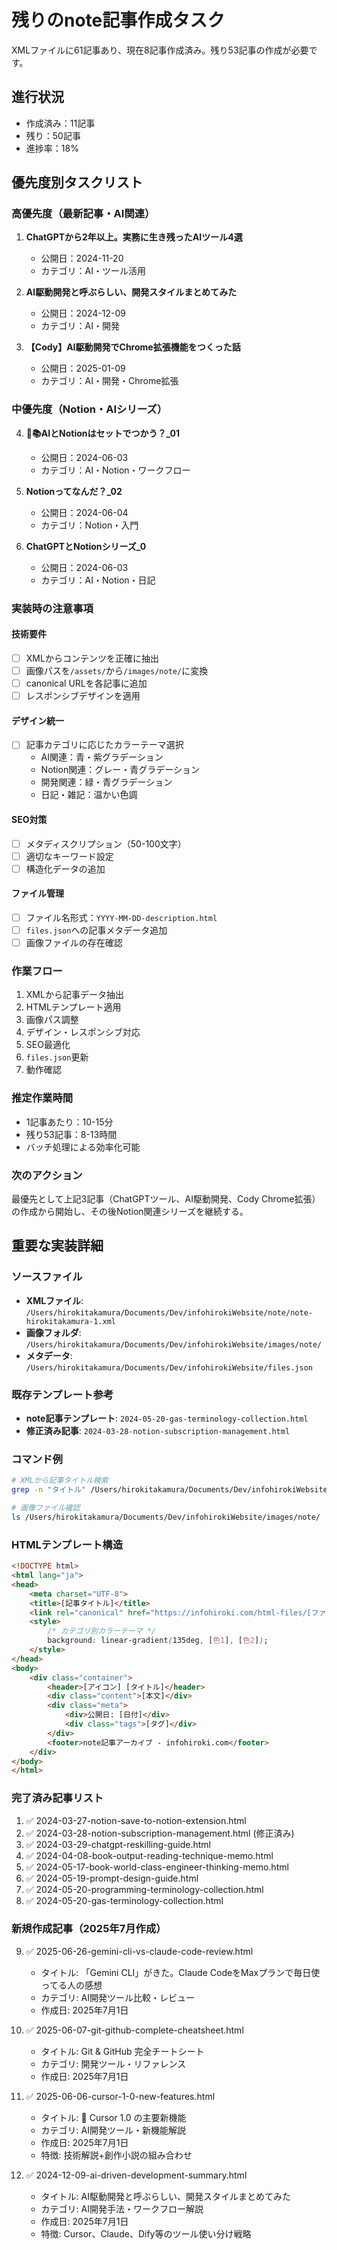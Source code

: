 # 残りのnote記事作成タスク

XMLファイルに61記事あり、現在8記事作成済み。残り53記事の作成が必要です。

## 進行状況
- 作成済み：11記事
- 残り：50記事
- 進捗率：18%

## 優先度別タスクリスト

### 高優先度（最新記事・AI関連）
1. **ChatGPTから2年以上。実務に生き残ったAIツール4選**
   - 公開日：2024-11-20
   - カテゴリ：AI・ツール活用

2. **AI駆動開発と呼ぶらしい、開発スタイルまとめてみた**
   - 公開日：2024-12-09
   - カテゴリ：AI・開発

3. **【Cody】AI駆動開発でChrome拡張機能をつくった話**
   - 公開日：2025-01-09
   - カテゴリ：AI・開発・Chrome拡張

### 中優先度（Notion・AIシリーズ）
4. **🤖📚AIとNotionはセットでつかう？_01**
   - 公開日：2024-06-03
   - カテゴリ：AI・Notion・ワークフロー

5. **Notionってなんだ？_02**
   - 公開日：2024-06-04
   - カテゴリ：Notion・入門

6. **ChatGPTとNotionシリーズ_0**
   - 公開日：2024-06-03
   - カテゴリ：AI・Notion・日記

### 実装時の注意事項

#### 技術要件
- [ ] XMLからコンテンツを正確に抽出
- [ ] 画像パスを`/assets/`から`/images/note/`に変換
- [ ] canonical URLを各記事に追加
- [ ] レスポンシブデザインを適用

#### デザイン統一
- [ ] 記事カテゴリに応じたカラーテーマ選択
  - AI関連：青・紫グラデーション
  - Notion関連：グレー・青グラデーション
  - 開発関連：緑・青グラデーション
  - 日記・雑記：温かい色調

#### SEO対策
- [ ] メタディスクリプション（50-100文字）
- [ ] 適切なキーワード設定
- [ ] 構造化データの追加

#### ファイル管理
- [ ] ファイル名形式：`YYYY-MM-DD-description.html`
- [ ] `files.json`への記事メタデータ追加
- [ ] 画像ファイルの存在確認

### 作業フロー
1. XMLから記事データ抽出
2. HTMLテンプレート適用
3. 画像パス調整
4. デザイン・レスポンシブ対応
5. SEO最適化
6. `files.json`更新
7. 動作確認

### 推定作業時間
- 1記事あたり：10-15分
- 残り53記事：8-13時間
- バッチ処理による効率化可能

### 次のアクション
最優先として上記3記事（ChatGPTツール、AI駆動開発、Cody Chrome拡張）の作成から開始し、その後Notion関連シリーズを継続する。

## 重要な実装詳細

### ソースファイル
- **XMLファイル**: `/Users/hirokitakamura/Documents/Dev/infohirokiWebsite/note/note-hirokitakamura-1.xml`
- **画像フォルダ**: `/Users/hirokitakamura/Documents/Dev/infohirokiWebsite/images/note/`
- **メタデータ**: `/Users/hirokitakamura/Documents/Dev/infohirokiWebsite/files.json`

### 既存テンプレート参考
- **note記事テンプレート**: `2024-05-20-gas-terminology-collection.html`
- **修正済み記事**: `2024-03-28-notion-subscription-management.html`

### コマンド例
```bash
# XMLから記事タイトル検索
grep -n "タイトル" /Users/hirokitakamura/Documents/Dev/infohirokiWebsite/note/note-hirokitakamura-1.xml

# 画像ファイル確認
ls /Users/hirokitakamura/Documents/Dev/infohirokiWebsite/images/note/
```

### HTMLテンプレート構造
```html
<!DOCTYPE html>
<html lang="ja">
<head>
    <meta charset="UTF-8">
    <title>[記事タイトル]</title>
    <link rel="canonical" href="https://infohiroki.com/html-files/[ファイル名]">
    <style>
        /* カテゴリ別カラーテーマ */
        background: linear-gradient(135deg, [色1], [色2]);
    </style>
</head>
<body>
    <div class="container">
        <header>[アイコン] [タイトル]</header>
        <div class="content">[本文]</div>
        <div class="meta">
            <div>公開日: [日付]</div>
            <div class="tags">[タグ]</div>
        </div>
        <footer>note記事アーカイブ - infohiroki.com</footer>
    </div>
</body>
</html>
```

### 完了済み記事リスト
1. ✅ 2024-03-27-notion-save-to-notion-extension.html
2. ✅ 2024-03-28-notion-subscription-management.html (修正済み)
3. ✅ 2024-03-29-chatgpt-reskilling-guide.html
4. ✅ 2024-04-08-book-output-reading-technique-memo.html
5. ✅ 2024-05-17-book-world-class-engineer-thinking-memo.html
6. ✅ 2024-05-19-prompt-design-guide.html
7. ✅ 2024-05-20-programming-terminology-collection.html
8. ✅ 2024-05-20-gas-terminology-collection.html

### 新規作成記事（2025年7月作成）
9. ✅ 2025-06-26-gemini-cli-vs-claude-code-review.html
   - タイトル: 「Gemini CLI」がきた。Claude CodeをMaxプランで毎日使ってる人の感想
   - カテゴリ: AI開発ツール比較・レビュー
   - 作成日: 2025年7月1日
   
10. ✅ 2025-06-07-git-github-complete-cheatsheet.html
    - タイトル: Git & GitHub 完全チートシート
    - カテゴリ: 開発ツール・リファレンス
    - 作成日: 2025年7月1日

11. ✅ 2025-06-06-cursor-1-0-new-features.html
    - タイトル: 🎉 Cursor 1.0 の主要新機能
    - カテゴリ: AI開発ツール・新機能解説
    - 作成日: 2025年7月1日
    - 特徴: 技術解説+創作小説の組み合わせ

12. ✅ 2024-12-09-ai-driven-development-summary.html
    - タイトル: AI駆動開発と呼ぶらしい、開発スタイルまとめてみた
    - カテゴリ: AI開発手法・ワークフロー解説
    - 作成日: 2025年7月1日
    - 特徴: Cursor、Claude、Dify等のツール使い分け戦略